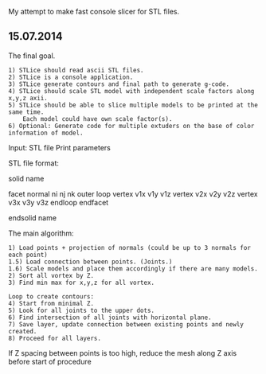 My attempt to make fast console slicer for STL files.

15.07.2014
----------

The final goal.

	1) STLice should read ascii STL files.
	2) STLice is a console application.
	3) STLice generate contours and final path to generate g-code.
	4) STLice should scale STL model with independent scale factors along x,y,z axii.
	5) STLice should be able to slice multiple models to be printed at the same time.
		Each model could have own scale factor(s).
	6) Optional: Generate code for multiple extuders on the base of color information of model. 


Input: 
	STL file
	Print parameters


STL file format:

solid name

facet normal ni nj nk
    outer loop
        vertex v1x v1y v1z
        vertex v2x v2y v2z
        vertex v3x v3y v3z
    endloop
endfacet

endsolid name

The main algorithm:

	1) Load points + projection of normals (could be up to 3 normals for each point)
	1.5) Load connection between points. (Joints.)
	1.6) Scale models and place them accordingly if there are many models.
	2) Sort all vortex by Z.
	3) Find min max for x,y,z for all vortex.
	
	Loop to create contours:
	4) Start from minimal Z.
	5) Look for all joints to the upper dots.
	6) Find intersection of all joints with horizontal plane.
	7) Save layer, update connection between existing points and newly created.
	8) Proceed for all layers.

If Z spacing between points is too high, reduce the mesh along Z axis before start of procedure
